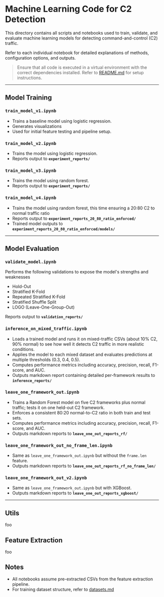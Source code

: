 # Machine Learning Code for C2 Detection
This directory contains all scripts and notebooks used to train, validate, and evaluate machine learning models for detecting command-and-control (C2) traffic.  

Refer to each individual notebook for detailed explanations of methods, configuration options, and outputs.

> Ensure that all code is executed in a virtual environment with the correct dependencies installed. Refer to [README.md](../README.md) for setup instructions.

---

## Model Training

### `train_model_v1.ipynb`
- Trains a baseline model using logistic regression.
- Generates visualizations
- Used for initial feature testing and pipeline setup.

### `train_model_v2.ipynb`
- Trains the model using logistic regression.
- Reports output to **`experiment_reports/`**

### `train_model_v3.ipynb`
- Trains the model using random forest.
- Reports output to **`experiment_reports/`**

### `train_model_v4.ipynb`
- Trains the model using random forest, this time ensuring a 20:80 C2 to normal traffic ratio
- Reports output to **`experiment_reports_20_80_ratio_enforced/`**
- Trained model outputs to **`experiment_reports_20_80_ratio_enforced/models/`**

---

## Model Evaluation

### `validate_model.ipynb`
Performs the following validations to expose the model's strengths and weaknesses
- Hold-Out
- Stratified K-Fold
- Repeated Stratified K-Fold
- Stratified Shuffle Split
- LOGO (Leave-One-Group-Out)

Reports output to **`validation_reports/`**

### `inference_on_mixed_traffic.ipynb`
- Loads a trained model and runs it on mixed-traffic CSVs (about 10% C2, 90% normal) to see how well it detects C2 traffic in more realistic conditions.
- Applies the model to each mixed dataset and evaluates predictions at multiple thresholds (0.3, 0.4, 0.5).
- Computes performance metrics including accuracy, precision, recall, F1-score, and AUC.
- Outputs markdown report containing detailed per-framework results to **`inference_reports/`**

### `leave_one_framework_out.ipynb`
- Trains a Random Forest model on five C2 frameworks plus normal traffic; tests it on one held-out C2 framework.
- Enforces a consistent 80:20 normal-to-C2 ratio in both train and test sets.
- Computes performance metrics including accuracy, precision, recall, F1-score, and AUC.
- Outputs markdown reports to **`leave_one_out_reports_rf/`**

### `leave_one_framework_out_no_frame_len.ipynb`
- Same as `leave_one_framework_out.ipynb` but without the `frame.len` feature.
- Outputs markdown reports to **`leave_one_out_reports_rf_no_frame_len/`**

### `leave_one_framework_out_v2.ipynb`
- Same as `leave_one_framework_out.ipynb` but with XGBoost.
- Outputs markdown reports to **`leave_one_out_reports_xgboost/`**

---

## Utils
foo

## Feature Extraction
foo


## Notes
- All notebooks assume pre-extracted CSVs from the feature extraction pipeline.
- For training dataset structure, refer to [datasets.md](../data/datasets.md)
